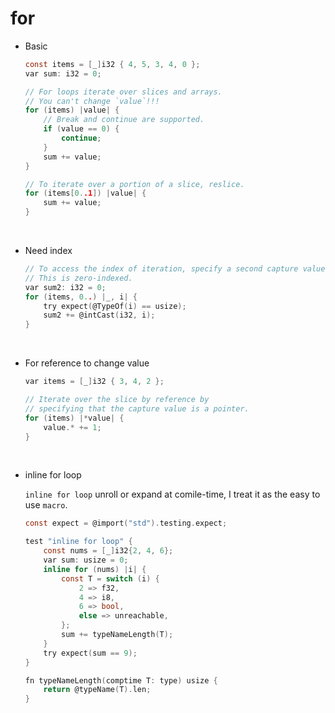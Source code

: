 # for

- Basic

    ```c
    const items = [_]i32 { 4, 5, 3, 4, 0 };
    var sum: i32 = 0;

    // For loops iterate over slices and arrays.
    // You can't change `value`!!!
    for (items) |value| {
        // Break and continue are supported.
        if (value == 0) {
            continue;
        }
        sum += value;
    }

    // To iterate over a portion of a slice, reslice.
    for (items[0..1]) |value| {
        sum += value;
    }
    ```

    </br>

- Need index

    ```c
    // To access the index of iteration, specify a second capture value.
    // This is zero-indexed.
    var sum2: i32 = 0;
    for (items, 0..) |_, i| {
        try expect(@TypeOf(i) == usize);
        sum2 += @intCast(i32, i);
    }
    ```

    </br>


- For reference to change value

    ```c
    var items = [_]i32 { 3, 4, 2 };

    // Iterate over the slice by reference by
    // specifying that the capture value is a pointer.
    for (items) |*value| {
        value.* += 1;
    }
    ```

    </br>

- inline for loop

    `inline for loop` unroll or expand at comile-time, I treat it as the easy
    to use `macro`.

    ```c
    const expect = @import("std").testing.expect;

    test "inline for loop" {
        const nums = [_]i32{2, 4, 6};
        var sum: usize = 0;
        inline for (nums) |i| {
            const T = switch (i) {
                2 => f32,
                4 => i8,
                6 => bool,
                else => unreachable,
            };
            sum += typeNameLength(T);
        }
        try expect(sum == 9);
    }

    fn typeNameLength(comptime T: type) usize {
        return @typeName(T).len;
    }
    ```
